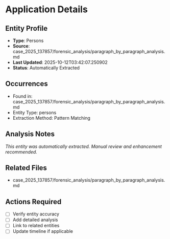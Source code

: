 # Application Details

## Entity Profile
- **Type**: Persons
- **Source**: case_2025_137857/forensic_analysis/paragraph_by_paragraph_analysis.md
- **Last Updated**: 2025-10-12T03:42:07.250902
- **Status**: Automatically Extracted

## Occurrences
- Found in: case_2025_137857/forensic_analysis/paragraph_by_paragraph_analysis.md
- Entity Type: persons
- Extraction Method: Pattern Matching

## Analysis Notes
*This entity was automatically extracted. Manual review and enhancement recommended.*

## Related Files
- case_2025_137857/forensic_analysis/paragraph_by_paragraph_analysis.md

## Actions Required
- [ ] Verify entity accuracy
- [ ] Add detailed analysis
- [ ] Link to related entities
- [ ] Update timeline if applicable
